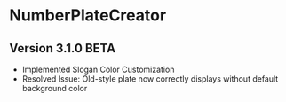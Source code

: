 # NumberPlateCreator


## Version 3.1.0 BETA
- Implemented Slogan Color Customization
- Resolved Issue: Old-style plate now correctly displays without default background color

